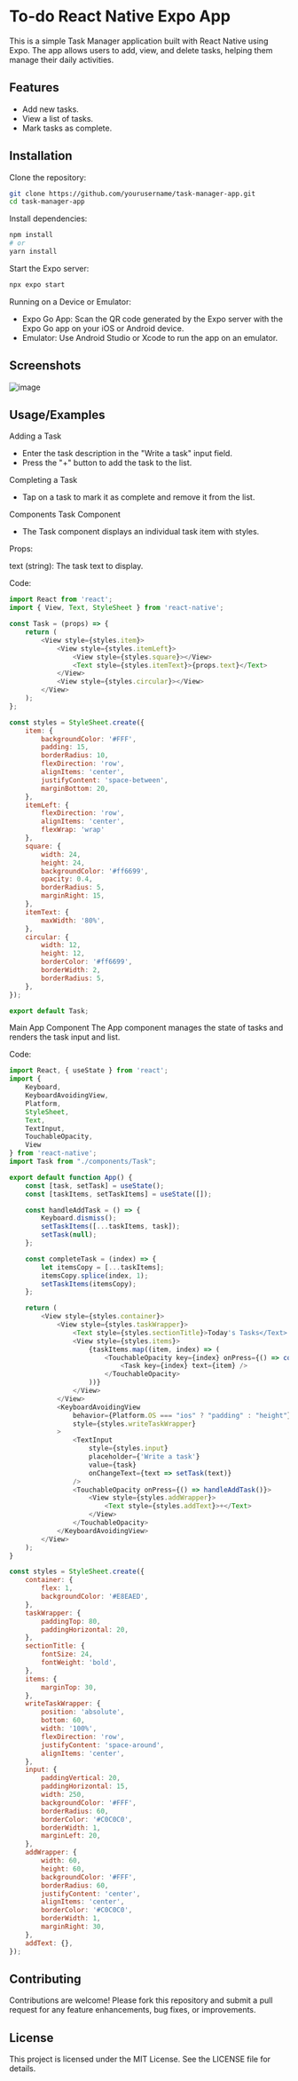 
# To-do React Native Expo App

This is a simple Task Manager application built with React Native using Expo. The app allows users to add, view, and delete tasks, helping them manage their daily activities.

## Features

- Add new tasks.
- View a list of tasks.
- Mark tasks as complete.


## Installation

Clone the repository:

```bash
git clone https://github.com/yourusername/task-manager-app.git
cd task-manager-app
```

Install dependencies:
```bash
npm install
# or
yarn install
```

Start the Expo server:
```bash
npx expo start
```

Running on a Device or Emulator:
- Expo Go App: Scan the QR code generated by the Expo server with the Expo Go app on your iOS or Android device.
- Emulator: Use Android Studio or Xcode to run the app on an emulator.
## Screenshots

![image](https://github.com/bahaseline/To-doApp/assets/117291953/9385af10-7d88-420d-aa5c-f03fdc090cf8)


## Usage/Examples


Adding a Task
- Enter the task description in the "Write a task" input field.
- Press the "+" button to add the task to the list.

Completing a Task

- Tap on a task to mark it as complete and remove it from the list.

Components
Task Component

- The Task component displays an individual task item with styles.

Props:

text (string): The task text to display.

Code:

```javascript
import React from 'react';
import { View, Text, StyleSheet } from 'react-native';

const Task = (props) => {
    return (
        <View style={styles.item}>
            <View style={styles.itemLeft}>
                <View style={styles.square}></View>
                <Text style={styles.itemText}>{props.text}</Text>
            </View>
            <View style={styles.circular}></View>
        </View>
    );
};

const styles = StyleSheet.create({
    item: {
        backgroundColor: '#FFF',
        padding: 15,
        borderRadius: 10,
        flexDirection: 'row',
        alignItems: 'center',
        justifyContent: 'space-between',
        marginBottom: 20,
    },
    itemLeft: {
        flexDirection: 'row',
        alignItems: 'center',
        flexWrap: 'wrap'
    },
    square: {
        width: 24,
        height: 24,
        backgroundColor: '#ff6699',
        opacity: 0.4,
        borderRadius: 5,
        marginRight: 15,
    },
    itemText: {
        maxWidth: '80%',
    },
    circular: {
        width: 12,
        height: 12,
        borderColor: '#ff6699',
        borderWidth: 2,
        borderRadius: 5,
    },
});

export default Task;
```

Main App Component
The App component manages the state of tasks and renders the task input and list.

Code:

```javascript
import React, { useState } from 'react';
import {
    Keyboard,
    KeyboardAvoidingView,
    Platform,
    StyleSheet,
    Text,
    TextInput,
    TouchableOpacity,
    View
} from 'react-native';
import Task from "./components/Task";

export default function App() {
    const [task, setTask] = useState();
    const [taskItems, setTaskItems] = useState([]);

    const handleAddTask = () => {
        Keyboard.dismiss();
        setTaskItems([...taskItems, task]);
        setTask(null);
    };

    const completeTask = (index) => {
        let itemsCopy = [...taskItems];
        itemsCopy.splice(index, 1);
        setTaskItems(itemsCopy);
    };

    return (
        <View style={styles.container}>
            <View style={styles.taskWrapper}>
                <Text style={styles.sectionTitle}>Today's Tasks</Text>
                <View style={styles.items}>
                    {taskItems.map((item, index) => (
                        <TouchableOpacity key={index} onPress={() => completeTask(index)}>
                            <Task key={index} text={item} />
                        </TouchableOpacity>
                    ))}
                </View>
            </View>
            <KeyboardAvoidingView
                behavior={Platform.OS === "ios" ? "padding" : "height"}
                style={styles.writeTaskWrapper}
            >
                <TextInput
                    style={styles.input}
                    placeholder={'Write a task'}
                    value={task}
                    onChangeText={text => setTask(text)}
                />
                <TouchableOpacity onPress={() => handleAddTask()}>
                    <View style={styles.addWrapper}>
                        <Text style={styles.addText}>+</Text>
                    </View>
                </TouchableOpacity>
            </KeyboardAvoidingView>
        </View>
    );
}

const styles = StyleSheet.create({
    container: {
        flex: 1,
        backgroundColor: '#E8EAED',
    },
    taskWrapper: {
        paddingTop: 80,
        paddingHorizontal: 20,
    },
    sectionTitle: {
        fontSize: 24,
        fontWeight: 'bold',
    },
    items: {
        marginTop: 30,
    },
    writeTaskWrapper: {
        position: 'absolute',
        bottom: 60,
        width: '100%',
        flexDirection: 'row',
        justifyContent: 'space-around',
        alignItems: 'center',
    },
    input: {
        paddingVertical: 20,
        paddingHorizontal: 15,
        width: 250,
        backgroundColor: '#FFF',
        borderRadius: 60,
        borderColor: '#C0C0C0',
        borderWidth: 1,
        marginLeft: 20,
    },
    addWrapper: {
        width: 60,
        height: 60,
        backgroundColor: '#FFF',
        borderRadius: 60,
        justifyContent: 'center',
        alignItems: 'center',
        borderColor: '#C0C0C0',
        borderWidth: 1,
        marginRight: 30,
    },
    addText: {},
});

```
## Contributing

Contributions are welcome! Please fork this repository and submit a pull request for any feature enhancements, bug fixes, or improvements.


## License

This project is licensed under the MIT License. See the LICENSE file for details.
